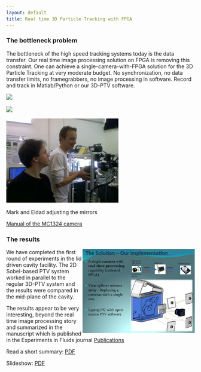 ```yaml
---
layout: default
title: Real time 3D Particle Tracking with FPGA
---
```


### The bottleneck problem

The bottleneck of the high speed tracking systems today is the data transfer. Our real time image processing solution on FPGA is removing this constraint. One can achieve a single-camera-with-FPGA solution for the 3D Particle Tracking at very moderate budget. No synchronization, no data transfer limits, no framegrabbers, no image processing in software. Record and track in Matlab/Python or our 3D-PTV software. 



![](http://lh3.google.com/particle.tracking/RucBpp99CvI/AAAAAAAABAg/_QJCbyJw_Z0/s288/Image017.jpg)

![]( http://lh3.google.com/particle.tracking/R72ZOs-L0aI/AAAAAAAABjY/Oili4BO4QfM/s288/Image005.jpg)

<html>
<img src="../images/mark_eldad_mirrors_test.png" width = "300"> 
</html>

Mark and Eldad adjusting the mirrors

[Manual of the MC1324 camera](manual_mc1324.html)



### The results

<html>
<img src = "../images/Slide09.png" width = "300" align="right">
</html>

We have completed the first round of experiments in the lid driven cavity facility. The 2D Sobel-based PTV system worked in parallel to the regular 3D-PTV system and the results were compared in the mid-plane of the cavity. 

The results appear to be very interesting, beyond the real time image processing story and summarized in the manuscript which is published in the Experiments in Fluids journal [Publications](../publications.html)

Read a short summary: [PDF](../files/Abstract.pdf)

Slideshow: [PDF](../files/mark_seminar.pdf)






